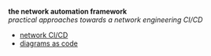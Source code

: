 **the network automation framework**  
_practical approaches towards a network engineering CI/CD_  


* [network CI/CD](https://github.com/sdncoder/network-ci-cd)  
* [diagrams as code](https://github.com/sdncoder/diagrams)










 
